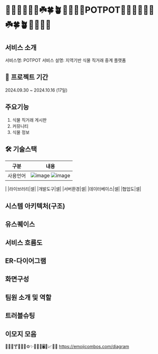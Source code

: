 # 🌵🎄🌲🌳🌱🌿☘️🍀🪴🎍🎋🍃🌾POTPOT🌵🎄🌲🌳🌱🌿☘️🍀🪴🎍🎋🍃🌾
## 서비스 소개
서비스명: POTPOT
서비스 설명: 지역기반 식물 직거래 중계 플랫폼
## 📅 프로젝트 기간
2024.09.30 ~ 2024.10.16 (17일)
## 주요기능
1. 식물 직거래 게시판
2. 커뮤니티
3. 식물 정보
## 🛠️ 기술스택
|구분|내용|
|---|---|
|사용언어|![image](https://github.com/user-attachments/assets/efbc2fc2-2d58-4cd8-bdfc-1714e2cfeede) ![image](https://github.com/user-attachments/assets/cede6fb4-df19-4c19-b833-b92df3256073)

|
|라이브러리|셀|
|개발도구|셀|
|서버환경|셀|
|데이터베이스|셀|
|협업도|셀|
## 시스템 아키텍처(구조)

## 유스퀘이스

## 서비스 흐름도

## ER-다이어그램

## 화면구성

## 팀원 소개 및 역할

## 트러블슈팅


## 이모지 모음
👨🏻‍💻🍸🔠📌✅⚙️✨🚨🔢📄🖥️📂📈💬🔮
https://emojicombos.com/diagram
